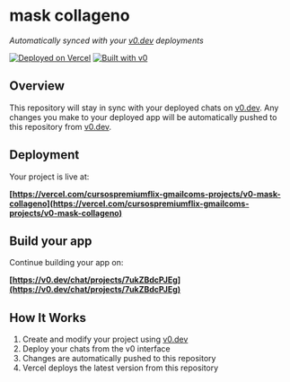 # mask collageno

*Automatically synced with your [v0.dev](https://v0.dev) deployments*

[![Deployed on Vercel](https://img.shields.io/badge/Deployed%20on-Vercel-black?style=for-the-badge&logo=vercel)](https://vercel.com/cursospremiumflix-gmailcoms-projects/v0-mask-collageno)
[![Built with v0](https://img.shields.io/badge/Built%20with-v0.dev-black?style=for-the-badge)](https://v0.dev/chat/projects/7ukZBdcPJEg)

## Overview

This repository will stay in sync with your deployed chats on [v0.dev](https://v0.dev).
Any changes you make to your deployed app will be automatically pushed to this repository from [v0.dev](https://v0.dev).

## Deployment

Your project is live at:

**[https://vercel.com/cursospremiumflix-gmailcoms-projects/v0-mask-collageno](https://vercel.com/cursospremiumflix-gmailcoms-projects/v0-mask-collageno)**

## Build your app

Continue building your app on:

**[https://v0.dev/chat/projects/7ukZBdcPJEg](https://v0.dev/chat/projects/7ukZBdcPJEg)**

## How It Works

1. Create and modify your project using [v0.dev](https://v0.dev)
2. Deploy your chats from the v0 interface
3. Changes are automatically pushed to this repository
4. Vercel deploys the latest version from this repository